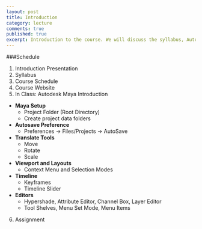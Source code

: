 ```yaml
---
layout: post
title: Introduction
category: lecture
comments: true
published: true
excerpt: Introduction to the course. We will discuss the syllabus, Autodesk Maya's interface, and introduce the first assignment.
---
```


###Schedule

1. Introduction Presentation
2. Syllabus
3. Course Schedule
4. Course Website
5. In Class: Autodesk Maya Introduction
  - **Maya Setup**
    - Project Folder (Root Directory)
    - Create project data folders
  - **Autosave Preference**
    - Preferences → Files/Projects → AutoSave
  - **Translate Tools**
    - Move
    - Rotate
    - Scale
  - **Viewport and Layouts**
    - Context Menu and Selection Modes
  - **Timeline**
    - Keyframes
    - Timeline Slider
  - **Editors**
    - Hypershade, Attribute Editor, Channel Box, Layer Editor
    - Tool Shelves, Menu Set Mode, Menu Items
6. Assignment
